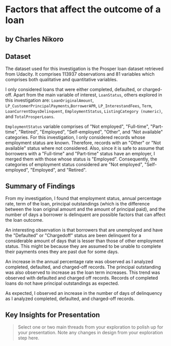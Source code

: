 # Factors that affect the outcome of a loan

## by Charles Nikoro

## Dataset

The dataset used for this investigation is the Prosper loan dataset retrieved from Udacity. It comprises 113937 observations and 81 variables which comprises both qualitative and quantitative variables.

I only considered loans that were either completed, defaulted, or charged-off. Apart from the main variable of interest, `LoanStatus`, others explored in this investigation are: `LoanOriginalAmount`, `LP_CustomerPrincipalPayments`,`BorrowerAPR`, `LP_InterestandFees`, `Term`, `LoanCurrentDaysDelinquent`, `EmploymentStatus`, `ListingCategory (numeric)`, and `TotalProsperLoans`.

`EmploymentStatus` variable comprises of "Not employed", "Full-time", "Part-time", "Retired", "Employed", "Self-employed", "Other", and "Not available" categories. For this investigation, I only considered records whose employment status are known. Therefore, records with an "Other" or "Not available" status where not considered. Also, since it is safe to assume that borrowers with a "Full-time" and "Part-time" status have an employer, I merged them with those whose status is "Employed". Consequently, the categories of employment status considered are "Not employed", "Self-employed", "Employed", and "Retired".

## Summary of Findings

From my investigation, I found that employment status, annual percentage rate, term of the loan, principal outstandings (which is the difference between the loan original amount and the amount of principal paid), and the number of days a borrower is delinquent are possible factors that can affect the loan outcome.

An interesting observation is that borrowers that are unemployed and have the "Defaulted" or "Chargedoff" status are been delinquent for a considerable amount of days that is lesser than those of other employment status. This might be because they are assumed to be unable to complete their payments ones they are past due for some days.

An increase in the annual percentage rate was observed as I analyzed completed, defaulted, and charged-off records. The principal outstanding was also observed to increase as the loan term increases. This trend was observed with defaulted and charged off records. Records of completed loans do not have principal outstandings as expected.

As expected, I observed an increase in the number of days of delinquency as I analyzed completed, defaulted, and charged-off records.

## Key Insights for Presentation

> Select one or two main threads from your exploration to polish up for your presentation. Note any changes in design from your exploration step here.